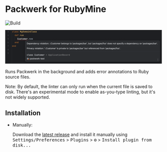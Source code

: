 # Packwerk for RubyMine

![Build](https://github.com/vinted/packwerk-intellij/workflows/Build/badge.svg)

<img src="images/screenshot.png" width="961">

<!-- Plugin description -->
Runs Packwerk in the background and adds error annotations to Ruby source files.

Note: By default, the linter can only run when the current file is saved to disk. There's an experimental mode
to enable as-you-type linting, but it's not widely supported.
<!-- Plugin description end -->

## Installation
  
- Manually:

  Download the [latest release](https://github.com/vinted/packwerk-intellij/releases/latest) and install it manually using
  <kbd>Settings/Preferences</kbd> > <kbd>Plugins</kbd> > <kbd>⚙️</kbd> > <kbd>Install plugin from disk...</kbd>
